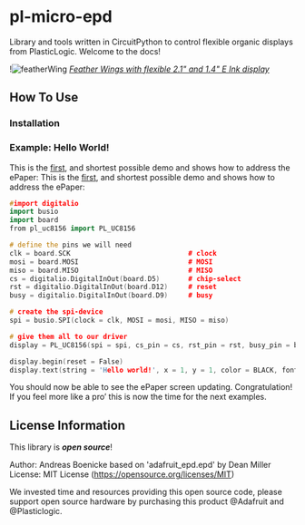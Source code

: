 # pl-micro-epd
Library and tools written in CircuitPython to control flexible organic displays from PlasticLogic. Welcome to the  docs!

!![featherWing](https://user-images.githubusercontent.com/21104467/80137331-66dacc00-85a3-11ea-8854-6d30efc221cf.jpg)
[*Feather Wings with flexible 2.1" and 1.4" E Ink display*](https://www.plasticlogic.com)


How To Use
-------------------

### Installation


### Example: Hello World!

This is the [first](https://github.com/plasticlogic/pl-micro-epd/blob/master/examples/simpletest.py), and shortest possible demo and shows how to address the ePaper: 
This is the [first](https://github.com/plasticlogic/pl-micro-epd/blob/master/examples/simpletest.py), and shortest possible demo and shows how to address the ePaper: 

```cpp
#import digitalio
import busio
import board
from pl_uc8156 import PL_UC8156

# define the pins we will need
clk = board.SCK                             # clock
mosi = board.MOSI                           # MOSI
miso = board.MISO                           # MISO
cs = digitalio.DigitalInOut(board.D5)       # chip-select
rst = digitalio.DigitalInOut(board.D12)     # reset
busy = digitalio.DigitalInOut(board.D9)     # busy

# create the spi-device
spi = busio.SPI(clock = clk, MOSI = mosi, MISO = miso)

# give them all to our driver
display = PL_UC8156(spi = spi, cs_pin = cs, rst_pin = rst, busy_pin = busy)

display.begin(reset = False)
display.text(string = 'Hello world!', x = 1, y = 1, color = BLACK, font_name = 'font5x8.bin')
```

You should now be able to see the ePaper screen updating. Congratulation! If you feel more like a pro’ this is now the time for the next examples.


License Information
-------------------

This library is _**open source**_!

Author: Andreas Boenicke based on 'adafruit_epd.epd' by Dean Miller
License: MIT License (https://opensource.org/licenses/MIT)

We invested time and resources providing this open source code, please support open source hardware by purchasing this product @Adafruit and @Plasticlogic.
